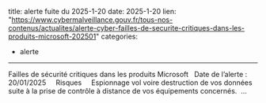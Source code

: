  
title: alerte fuite du 2025-1-20
date: 2025-1-20
lien: "https://www.cybermalveillance.gouv.fr/tous-nos-contenus/actualites/alerte-cyber-failles-de-securite-critiques-dans-les-produits-microsoft-202501"
categories:
  - alerte
---

Failles de sécurité critiques dans les produits Microsoft   Date de l’alerte : 20/01/2025     Risques     Espionnage
vol
voire destruction de vos données suite à la prise de contrôle à distance de vos équipements concernés.  …
